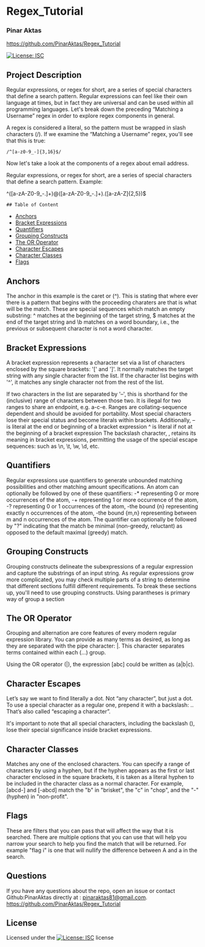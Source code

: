 
  # Regex_Tutorial
  
  ### Pinar Aktas
  https://github.com/PinarAktas/Regex_Tutorial

  [![License: ISC](https://img.shields.io/badge/License-ISC-blue.svg)](https://opensource.org/licenses/ISC)


  ## Project Description
  Regular expressions, or regex for short, are a series of special characters that define a search pattern. Regular expressions can feel like their own language at times, but in fact they are universal and can be used within all programming languages. Let's break down the preceding “Matching a Username” regex in order to explore regex components in general.

  A regex is considered a literal, so the pattern must be wrapped in slash characters (/). If we examine the “Matching a Username” regex, you'll see that this is true:

    /^[a-z0-9_-]{3,16}$/

  Now let's take a look at the components of a regex about email address.

  Regular expressions, or regex for short, are a series of special characters that define a search pattern. 
  Example:

   ^([a-zA-Z0-9_\-\.]+)@([a-zA-Z0-9_\-\.]+)\.([a-zA-Z]{2,5})$

    ## Table of Content
  - [Anchors](#Anchors)
  - [Bracket Expressions](#BracketExpressions)
  - [Quantifiers](#Quantifiers)
  - [Grouping Constructs](#GroupingConstructs)
  - [The OR Operator](#TheOROperator)
  - [Character Escapes](#CharacterEscapes)
  - [Character Classes](#CharacterClasses)
  - [Flags](#Flags)




  ## Anchors
  
  The anchor in this example is the caret or (^). This is stating that where ever there is a pattern that begins with the proceeding charaters are that is what will be the match. These are special sequences which match an empty substring: ^ matches at the beginning of the target string, $ matches at the end of the target string and \b matches on a word boundary, i.e., the previous or subsequent character is not a word character.

  ## Bracket Expressions
  A bracket expression represents a character set via a list of characters enclosed by the square brackets: '[' and ']'. It normally matches the target string with any single character from the list.
  If the character list begins with '^', it matches any single character not from the rest of the list.

  If two characters in the list are separated by '–', this is shorthand for the (inclusive) range of characters between those two. It is illegal for two ranges to share an endpoint, e.g. a-c-e. Ranges are collating-sequence dependent and should be avoided for portability.
  Most special characters lose their special status and become literals within brackets. Additionally,
   – is literal at the end or beginning of a bracket expression
   ^ is literal if not at the beginning of a bracket expression
  The backslash character, \, retains its meaning in bracket expressions, permitting the usage of the special escape sequences: such as \n, \t, \w, \d, etc.

  ## Quantifiers
  Regular expressions use quantifiers to generate unbounded matching possibilities and other matching amount specifications. An atom can  optionally be followed by one of these quantifiers:
   -*   representing 0 or more occurrences of the atom,
   -+   representing 1 or more occurrence of the atom,
   -?   representing 0 or 1 occurrences of the atom,
   -the bound {n}   representing exactly n occurrences of the atom,
   -the bound {m,n}   representing between m and n occurrences of the atom.
  The quantifier can optionally be followed by "?" indicating that the match be minimal (non-greedy, reluctant) as opposed to the default maximal (greedy) match.

  ## Grouping Constructs
  Grouping constructs delineate the subexpressions of a regular expression and capture the substrings of an input string. As regular expressions grow more complicated, you may check multiple parts of a string to determine that different sections fulfill different requirements. To break these sections up, you'll need to use grouping constructs. Using parantheses is primary way of group a section

  ## The OR Operator
  Grouping and alternation are core features of every modern regular expression library. You can provide as many terms as desired, as long as they are separated with the pipe character: |. This character separates terms contained within each (...) group.

  Using the OR operator (|), the expression [abc] could be written as (a|b|c). 

  ## Character Escapes
  Let’s say we want to find literally a dot. Not “any character”, but just a dot. To use a special character as a regular one, prepend it with a backslash: \.. That’s also called “escaping a character”.

  It's important to note that all special characters, including the backslash (\), lose their special significance inside bracket expressions.

  ## Character Classes
  Matches any one of the enclosed characters. You can specify a range of characters by using a hyphen, but if the hyphen appears as the first or last character enclosed in the square brackets, it is taken as a literal hyphen to be included in the character class as a normal character. For example, [abcd-] and [-abcd] match the "b" in "brisket", the "c" in "chop", and the "-" (hyphen) in "non-profit".

  ## Flags
  These are filters that you can pass that will affect the way that it is searched. There are multiple options that you can use that will help you narrow your search to help you find the match that will be returned. For example "flag i" is one that will nullify the difference between A and a in the search.

  
  ## Questions

  If you have any questions about the repo, open an issue or contact Github:PinarAktas directly at : pinaraktas81@gmail.com.
  https://github.com/PinarAktas/Regex_Tutorial


  ## License
  Licensed under the [![License: ISC](https://img.shields.io/badge/License-ISC-blue.svg)](https://opensource.org/licenses/ISC) license


